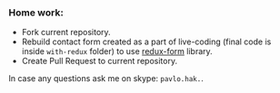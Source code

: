 ### Home work:

* Fork current repository.
* Rebuild contact form created as a part of live-coding (final code is inside `with-redux` folder) to use [redux-form](https://redux-form.com/7.3.0/) library.
* Create Pull Request to current repository.

In case any questions ask me on skype: `pavlo.hak.`.